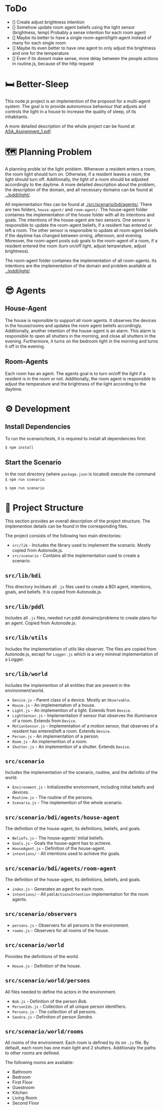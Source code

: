 # ToDo

-   [] Create adjust brightness intention
-   [] Somehow update room agent beliefs using the light sensor (brightness, temp) Probably a sense intention for each room agent
-   [] Maybe its better to have a single room-agent/light-agent instead of many for each single room
-   [] Maybe its even better to have one agent to only adjust the brightness and one for the temperature
-   [] Even if its doesnt make sense, more delay between the people actions in routine.js, because of the http request 

# 🛏 Better-Sleep

This node.js project is an implemention of the proposol for a multi-agent system.
The goal is to provide autonomous behaviour that adjusts and controls the light in
a house to increase the quality of sleep, of its inhabitants.

A more detailed description of the whole project can be found at
[ASA_Assignment_1.pdf](../assignment-1/ASA_Assignment_1.pdf).

# 🗺 Planning Problem

A planning proble ist the light problem.
Whenever a resident enters a room, the room light should turn on.
Otherwise, if a resident leaves a room, the light should turn off.
Additionally, the light of a room should be adjusted accordingly to
the daytime.
A more detailed description about the problem, the description of
the domain, and all necessary domains can be found at [../pddl/light/](../pddl/light/).

All implementation files can be found at [./src/scenario/bdi/agents/](./src/scenario/bdi/agents/).
There are two folders, `house-agent/` and `room-agent/`. The house-agent folder
containes the implementation of the house folder with all its intentions and goals.
The intentions of the house-agent are two sensors. One sensor is responsible to update
the room-agent beliefs, if a resident has entered or left a room.
The other sensor is responsible to update all room-agent beliefs if the daytime has changed
between orning, afternoon, and evening. Moreover, the room-agent posts sub goals to the
room-agent of a room, if a resident entered the room (turn on/off light, adjust temperature,
adjust brightness).

The room-agent folder containes the implementation of all room-agents. Its intentions are the
implementation of the domain and problem available at [../pddl/light/](../pddl/light/).

# 😎 Agents

## House-Agent

The house is reponsible to support all room agents. It observes the devices in
the house/rooms and updates the room agent beliefs accordingly.
Additionally, another intention of the house-agent is an alarm. This alarm is
responsible to open all shutters in the morning, and close all shutters in the
evening. Furthermore, it turns on the bedroom light in the morning and turns it
off in the evening.

## Room-Agents

Each room has an agent. The agents goal is to turn on/off the light if a
resident is in the room or not.
Additionally, the room agent is responsible to adjust the temperature and the
brightness of the light according to the daytime.

# ⚙️ Development

## Install Dependencies

To run the scenario/tests, it is required to install all dependencies first:

```
$ npm install
```

## Start the Scenario

In the root directory (where `package.json` is located) execute
the command `$ npm run scenario`.

```
$ npm run scenario
```

# 📄 Project Structure

This section provides an overall description of the project structure.
The implemention details can be found in the corresponding files.

The project consists of the following two main directories:

-   `src/lib` - Includes the library used to implement the scenario. Mostly
    copied from Autonode.js.
-   `src/scenario` - Contains all the implementation used to create a scenario.

## `src/lib/bdi`

This directory incldues all `.js` files used to create a BDI agent, intentions,
goals, and beliefs.
It is copied from Autonode.js.

## `src/lib/pddl`

Includes all `.js` files, needed run pddl domains/problems to create plans
for an agent.
Copied from Autonode.js.

## `src/lib/utils`

Includes the implementation of utils like observer. The files are copied from
Autonode.js, except for `Logger.js` which is a very minimal implementation
of a Logger.

## `src/lib/world`

Includes the implemention of all entities that are present in the
environment/world.

-   `Device.js` - Parent class of a device. Mostly an `Observable`.
-   `House.js` - An implementation of a house.
-   `Light.js` - An implemention of a light. Extends from `Device`.
-   `LightSensor.js` - Implementation if sensor that observes the illuminance of
    a room. Extends from `Device`.
-   `MotionSensor.js` - Implementation of a motion sensor, that observes of a
    resident has entered/left a room. Extends `Device`.
-   `Person.js` - An implementation of a person.
-   `Room.js` - An implemention of a room.
-   `Shutter.js` - An implemention of a shutter. Extends `Device`.

## `src/scenario`

Includes the implementation of the scenario, routine, and the definitio of the
world.

-   `Environment.js` - Initializesthe environment, including initial beleifs and
    devices.
-   `Routine.js` - The routine of the persons.
-   `Scenario.js` - The implemention of the whole scenario.

## `src/scenario/bdi/agents/house-agent`

The definition of the house-agent, its definitions, beliefs, and goals.

-   `Beliefs.js` - The house-agents' initial beliefs.
-   `Goals.js` - Goals the house-agent has to achieve.
-   `HouseAgent.js` - Definition of the house-agent.
-   `intentions/` - All intentions used to achieve the goals.

## `src/scenario/bdi/agents/room-agent`

The definition of the house-agent, its definitions, beliefs, and goals.

-   `index.js` - Generates an agent for each room.
-   `intentions/` - All `pddlActionsIntention` implementation for the room agents.

## `src/scenario/observers`

-   `persons.js` - Observers for all persons in the environment.
-   `rooms.js` - Observers for all rooms of the house.

## `src/scenario/world`

Provides the definitions of the world.

-   `House.js` - Definition of the house.

## `src/scenario/world/persons`

All files needed to define the actors in the environment.

-   `Bob.js` - Definition of the person _Bob_.
-   `PersonIds.js` - Collection of all unique person identifiers.
-   `Persons.js` - The collection of all persons.
-   `Sandra.js` - Definition of person _Sandra_.

## `src/scenario/world/rooms`

All rooms of the environment.
Each room is defined by its on `.js` file.
By default, each room has one main light and 2 shutters.
Additionaly the paths to other rooms are defined.

The following rooms are available:

-   Bathroom
-   Bedroom
-   First Floor
-   Guestroom
-   Kitchen
-   Living Room
-   Second Floor
